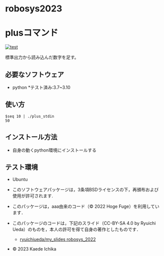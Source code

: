 # robosys2023

# plusコマンド
[![test](https://github.com/Kaede287/robosys2023/actions/workflows/test.yml/badge.svg)](https://github.com/Kaede287/robosys2023/actions/workflows/test.yml)

標準出力から読み込んだ数字を足す。

## 必要なソフトウェア
* python
  *テスト済み:3.7~3.10

## 使い方 
```
$seq 10 | ./plus_stdin
50
```

## インストール方法
* 自身の動くpython環境にインストールする

## テスト環境 
* Ubuntu




* このソフトウェアパッケージは，3条項BSDライセンスの下，再頒布および使用が許可されます.
* このパッケージは，aaa由来のコード（© 2022 Hoge Fuge）を利用しています．
* このパッケージのコードは，下記のスライド（CC-BY-SA 4.0 by Ryuichi Ueda）のものを，本人の許可を得て自身の著作としたものです．
	* [ryuichiueda/my_slides robosys_2022](https://github.com/ryuichiueda/my_slides/tree/master/robosys_2022)
* © 2023 Kaede Ichika




